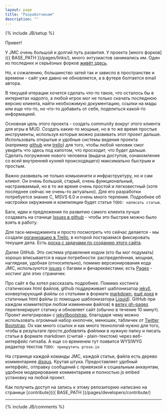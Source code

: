 ```yaml
---
layout: page
title: "Разработчикам"
description: ""
---
```

{% include JB/setup %}

Привет!

У JMC очень большой и долгий путь развития. У проекта [много форков]({{ BASE_PATH }}/pages/links/), много энтузиастов занимались им.
Один из последних и серьёзных форков [живёт здесь](http://jmc.kharkov.org/).

Но, к сожалению, большинство затей так и зависло в пространстве и времени - сайт уже давно не обновляется, а в футере болтается email автора.

В текущей итерации хочется сделать что-то такое, что осталось бы в интернетах надолго, а любой игрок мог не только скачать последнюю версию клиента, найти необхожимую документацию, ссылки на мады или еще что-то,
но что-то добавить от себя, поделиться какой-то информацией.

Основная цель этого проекта - создать community вокруг _этого_ клиента для игры в MUD. Создать какие-то мощные, но в то же время простые инструменты, используя которые можно развивать этот проект дальше.
Использовать открытые и удобные системы ведения проекта (например [github](https://github.com/nerevar/jmc) или [trello](https://trello.com/b/U9Oh6tdx/jmc-doc)) для того, чтобы любой человек смог увидеть что здесь под капотом, что просходит, что будет дальше.
Сделать погружение нового человека (выдача доступов, ознакомление со всей внутренней кухней происходящего) максимально быстрым и простым.

Важно развивать не только комьюинити и инфраструктуру, но и сам клиент. Он очень большой, старый, очень функциональный, настраиваемый, но в то же время очень простой и легковестный (хотя последнее сейчас не очень-то актуально).
Для его разработки потребуется знание C, MSVS 6.0 и очень много терпения. Подробнее об настройки окружения и компиляции будет статья `TODO: написать статью`.

Баги, идеи и предложения по развитию самого клиента лучше создавать на станице [Issues в github](https://github.com/nerevar/jmc/issues?state=open) - чтобы это быстрее можно было взять в работу.  

Для таск-менеджмента и просто посмотреть что сейчас делается - мы создали [организацию в Trello](https://trello.com/jmcdev/), в которой постараемся фиксировать текущие дела. Есть [доска c задачами по созданию этого сайта](https://trello.com/b/U9Oh6tdx/jmc-doc).

Далее GitHub. Это система управления кодом (кто бы мог подумать) хорошо вписывается в наши потребности: распределённая, мощная, наглядная, удобная (относительно), помимо версионирования кода JMC, используются [issues](https://github.com/nerevar/jmc/issues?state=open) с багами и фичареквестами; 
есть [Pages](https://github.com/nerevar/jmc/tree/gh-pages) - хостинг для этих страничек.

Про сайт я бы хотел рассказать подробнее. Помимо хостинга статических html файлов, github поддерживает шаблонизатор [jekyll](jekyllrb.com), конвертирующий _файлы со статьями_ в формате [markdown](https://github.com/adam-p/markdown-here/wiki/Markdown-Cheatsheet), [ещё дока](http://stackoverflow.com/editing-help)
в статичные html файлы (с помощью шаблонизатора [Liquid](https://github.com/shopify/liquid/wiki/liquid-for-designers)). GitHub при каждом коммите(при любом изменении файлов) в [ветку gh-pages](https://github.com/nerevar/jmc/tree/gh-pages) перегенерирует статику и обновляет сайт (обычно в течение 10 минут). Проект интегрирован с [jekyllbootstrap](http://jekyllbootstrap.com/), благодаря чему можно использовать огромный набор кнопочек, менюшек, табличек от [Twitter Bootstrap](http://getbootstrap.com/2.3.2/components.html).
Ох как много ссылок и как много технологий нужно для того, чтобы в результате _просто добавлять файлики_ в нужную папку и писать статьи в формате markdown (считай - plain-текстом) через веб-интерфейс гитхаба. А еще со временем тут появится WYSIWYG редактор текстов `TODO: прикрутить prose.io`  

На странице каждой команды JMC, каждой статьи, файла есть дерево комментариев [disqus](https://disqus.com/websites/). Крутая штука. Предоставляет удобный интерфейс, отправку сообщений с привязкой к социальным аккаунтам, удобное модерирование комментариев и полностью js embed установку на любой проект.  

Как получить доступ на запись к этому репозиторию написано на странице [contribute]({{ BASE_PATH }}/pages/developers/contribute/)

---

{% include JB/comments %}